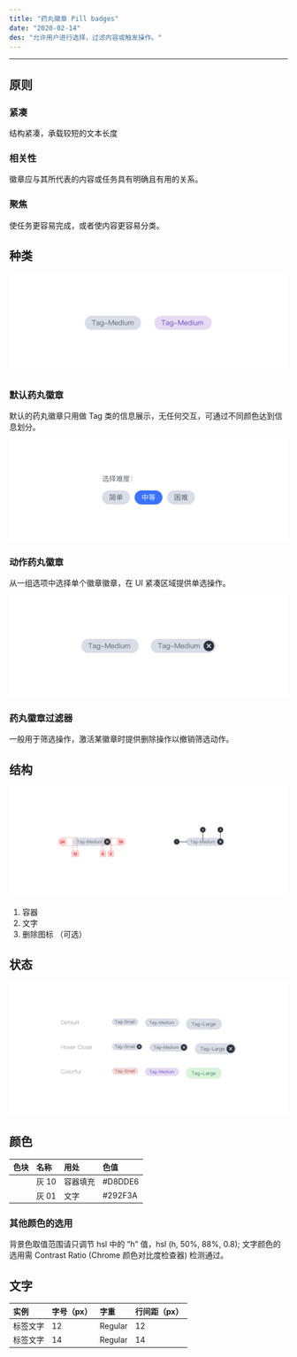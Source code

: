 ```yaml
---
title: "药丸徽章 Pill badges"
date: "2020-02-14"
des: "允许用户进行选择，过滤内容或触发操作。"
---
```


---

## 原则

### 紧凑

结构紧凑，承载较短的文本长度

### 相关性

徽章应与其所代表的内容或任务具有明确且有用的关系。

### 聚焦

使任务更容易完成，或者使内容更容易分类。

## 种类

![pill-badges-1](./pill-badges-1.jpg)

### 默认药丸徽章

默认的药丸徽章只用做 Tag 类的信息展示，无任何交互，可通过不同颜色达到信息划分。

![pill-badges-2](./pill-badges-2.jpg)

### 动作药丸徽章

从一组选项中选择单个徽章徽章，在 UI 紧凑区域提供单选操作。

![pill-badges-3](./pill-badges-3.jpg)

### 药丸徽章过滤器

一般用于筛选操作，激活某徽章时提供删除操作以撤销筛选动作。

## 结构

![pill-badges-4](./pill-badges-4.jpg)

1. 容器
2. 文字
3. 删除图标 （可选）

## 状态

![pill-badges-5](./pill-badges-5.jpg)



## 颜色

| 色块                                                                | 名称  | 用处     | 色值    |
| :------------------------------------------------------------------ | :---- | :------- | :------ |
| <span class="colorBlock" style="background-color: #D8DDE6;"></span> | 灰 10 | 容器填充 | #D8DDE6 |
| <span class="colorBlock" style="background-color: #292F3A;"></span> | 灰 01 | 文字     | #292F3A |

### 其他颜色的选用

背景色取值范围请只调节 hsl 中的 “h” 值，hsl (h, 50%, 88%, 0.8);
文字颜色的选用需 Contrast Ratio (Chrome 颜色对比度检查器) 检测通过。

## 文字

| 实例     | 字号（px） | 字重    | 行间距（px） |
| :------- | :--------- | :------ | :----------- |
| 标签文字 | 12         | Regular | 12           |
| 标签文字 | 14         | Regular | 14           |
